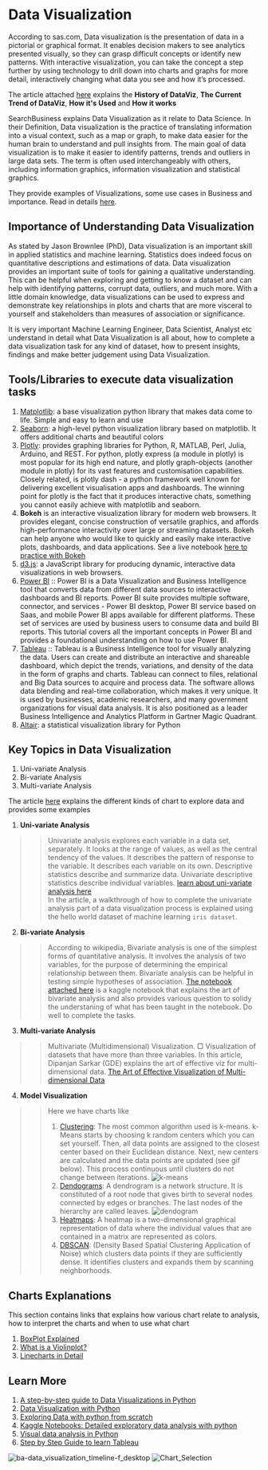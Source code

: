 # Data Visualization

According to sas.com, Data visualization is the presentation of data in a pictorial or graphical format. It enables decision makers to see analytics presented visually, so they can grasp difficult concepts or identify new patterns. With interactive visualization, you can take the concept a step further by using technology to drill down into charts and graphs for more detail, interactively changing what data you see and how it’s processed.

The article attached [here](https://www.sas.com/en_us/insights/big-data/data-visualization.html) explains the **History of DataViz**, **The Current Trend of DataViz**, **How it's Used** and **How it works**

SearchBusiness explains Data Visualization as it relate to Data Science. In their Definition, Data visualization is the practice of translating information into a visual context, such as a map or graph, to make data easier for the human brain to understand and pull insights from. The main goal of data visualization is to make it easier to identify patterns, trends and outliers in large data sets. The term is often used interchangeably with others, including information graphics, information visualization and statistical graphics.

They provide examples of Visualizations, some use cases in Business and importance. Read in details [here](https://searchbusinessanalytics.techtarget.com/definition/data-visualization).

## Importance of Understanding Data Visualization
As stated by Jason Brownlee (PhD), Data visualization is an important skill in applied statistics and machine learning.
Statistics does indeed focus on quantitative descriptions and estimations of data. Data visualization provides an important suite of tools for gaining a qualitative understanding.
This can be helpful when exploring and getting to know a dataset and can help with identifying patterns, corrupt data, outliers, and much more. With a little domain knowledge, data visualizations can be used to express and demonstrate key relationships in plots and charts that are more visceral to yourself and stakeholders than measures of association or significance.

It is very important Machine Learning Engineer, Data Scientist, Analyst etc understand in detail what Data Visualization is all about, how to complete a data visualization task for any kind of dataset, how to present insights, findings and make better judgement using Data Visualization.

## Tools/Libraries to execute data visualization tasks
1. [Matplotlib](https://matplotlib.org/stable/tutorials/index.html): a base visualization python library that makes data come to life. Simple and easy to learn and use
2. [Seaborn](https://seaborn.pydata.org/tutorial.html): a high-level python visualization library based on matplotlib. It offers additional charts and beautiful colors
3. [Plotly](https://plotly.com/python/plotly-express/): provides graphing libraries for Python, R, MATLAB, Perl, Julia, Arduino, and REST.  For python, plotly express (a module in plotly) is most popular for its high end nature, and plotly graph-objects (another module in plotly) for its vast features and customisation capabilities. Closely related, is plotly dash - a python framework well known for delivering excellent visualisation apps and dashboards. The winning point for plotly is the fact that it produces interactive chats,  something you cannot easily achieve with matplotlib and seaborn.
4. **Bokeh** is an interactive visualization library for modern web browsers. It provides elegant, concise construction of versatile graphics, and affords high-performance interactivity over large or streaming datasets. Bokeh can help anyone who would like to quickly and easily make interactive plots, dashboards, and data applications. See a live notebook [here to practice with Bokeh](https://hub.gke2.mybinder.org/user/bokeh-bokeh-notebooks-ddr2j6yu/notebooks/tutorial/00%20-%20Introduction%20and%20Setup.ipynb)
5. [d3.js](https://www.fullstackpython.com/d3-js.html): a JavaScript library for producing dynamic, interactive data visualizations in web browsers.
6. [Power BI](https://www.tutorialspoint.com/power_bi/index.htm) :: Power BI is a Data Visualization and Business Intelligence tool that converts data from different data sources to interactive dashboards and BI reports. Power BI suite provides multiple software, connector, and services - Power BI desktop, Power BI service based on Saas, and mobile Power BI apps available for different platforms. These set of services are used by business users to consume data and build BI reports. This tutorial covers all the important concepts in Power BI and provides a foundational understanding on how to use Power BI.
7. [Tableau](https://www.youtube.com/watch?v=fO7g0pnWaRA) :: Tableau is a Business Intelligence tool for visually analyzing the data. Users can create and distribute an interactive and shareable dashboard, which depict the trends, variations, and density of the data in the form of graphs and charts. Tableau can connect to files, relational and Big Data sources to acquire and process data. The software allows data blending and real-time collaboration, which makes it very unique. It is used by businesses, academic researchers, and many government organizations for visual data analysis. It is also positioned as a leader Business Intelligence and Analytics Platform in Gartner Magic Quadrant. 
8. [Altair](https://altair-viz.github.io/): a statistical visualization library for Python


## Key Topics in Data Visualization
1. Uni-variate Analysis
2. Bi-variate Analysis
3. Multi-variate Analysis

The article [here](https://www.analyticsvidhya.com/blog/2015/05/data-visualization-resource/) explains the different kinds of chart to explore data and provides some examples
1. **Uni-variate Analysis**
  >> Univariate analysis explores each variable in a data set, separately. It looks at the range of values, as well as the central tendency of the values. It describes the pattern of response to the variable. It describes each variable on its own.
    Descriptive statistics describe and summarize data. Univariate descriptive statistics describe individual variables. [learn about uni-variate analysis here](https://www.analyticsvidhya.com/blog/2020/07/univariate-analysis-visualization-with-illustrations-in-python/) <br> In the article, a walkthrough of how to complete the univariate analysis part of a data visualization process is explained using the hello world dataset of machine learning `iris dataset`.
2. **Bi-variate Analysis**
  >> According to wikipedia, Bivariate analysis is one of the simplest forms of quantitative analysis. It involves the analysis of two variables, for the purpose of determining the empirical relationship between them. Bivariate analysis can be helpful in testing simple hypotheses of association. [The notebook attached here](https://www.kaggle.com/residentmario/bivariate-plotting-with-pandas) is a kaggle notebook that explains the art of bivariate analysis and also provides various question to solidy the understaning of what has been taught in the notebook. Do well to complete the tasks.
3. **Multi-variate Analysis**
  >> Multivariate (Multidimensional) Visualization. □ Visualization of datasets that have more than three variables.
  In this article, Dipanjan Sarkar (GDE) explains the art of effective viz for multi-dimensional data. [The Art of Effective Visualization of Multi-dimensional Data](https://towardsdatascience.com/the-art-of-effective-visualization-of-multi-dimensional-data-6c7202990c57)
  
4. **Model Visualization**
  >> Here we have charts like
  >> 1. [Clustering](https://towardsdatascience.com/cluster-analysis-create-visualize-and-interpret-customer-segments-474e55d00ebb): The most common algorithm used is k-means. k-Means starts by choosing k random centers which you can set yourself. Then, all data points are assigned to the closest center based on their Euclidean distance. Next, new centers are calculated and the data points are updated (see gif below). This process continuous until clusters do not change between iterations.
  >> ![k-means](https://miro.medium.com/max/480/1*umzqxI8Oeje8nU5EItF5dw.gif)
  >> 2. [Dendograms](https://www.data-to-viz.com/graph/dendrogram.html): A dendrogram is a network structure. It is constituted of a root node that gives birth to several nodes connected by edges or branches. The last nodes of the hierarchy are called leaves. 
  >> ![dendogram](https://www.data-to-viz.com/graph/dendrogram_files/figure-html/unnamed-chunk-3-1.png)
  >> 3. [Heatmaps](https://blog.quantinsti.com/creating-heatmap-using-python-seaborn/): A heatmap is a two-dimensional graphical representation of data where the individual values that are contained in a matrix are represented as colors. 
  >> 4. [DBSCAN](https://towardsdatascience.com/cluster-analysis-create-visualize-and-interpret-customer-segments-474e55d00ebb): (Density Based Spatial Clustering Application of Noise) which clusters data points if they are sufficiently dense. It identifies clusters and expands them by scanning neighborhoods.
  
## Charts Explanations
This section contains links that explains how various chart relate to analysis, how to interpret the charts and when to use what chart
1. [BoxPlot Explained](https://www.simplypsychology.org/boxplots.html)
2. [What is a Violinplot?](https://www.simplypsychology.org/boxplots.html)
3. [Linecharts in Detail](https://chartio.com/learn/charts/line-chart-complete-guide/)
  
## Learn More
1. [A step-by-step guide to Data Visualizations in Python](https://medium.com/codex/step-by-step-guide-to-data-visualizations-in-python-b322129a1540)
2. [Data Visualization with Python](https://www.youtube.com/watch?v=-sxwqa9dXEY)
3. [Exploring Data with python from scratch](https://www.analyticsvidhya.com/blog/2020/08/exploratory-data-analysiseda-from-scratch-in-python/)
4. [Kaggle Notebooks: Detailed exploratory data analysis with python](https://www.kaggle.com/ekami66/detailed-exploratory-data-analysis-with-python)
5. [Visual data analysis in Python](https://www.kaggle.com/kashnitsky/topic-2-visual-data-analysis-in-python)
6. [Step by Step Guide to learn Tableau](https://www.tutorialspoint.com/tableau/index.htm)
    
![ba-data_visualization_timeline-f_desktop](https://user-images.githubusercontent.com/40719064/112623839-22982180-8e2d-11eb-98d5-31eaa27b09ec.png)
![Chart_Selection](https://user-images.githubusercontent.com/40719064/112623867-2af05c80-8e2d-11eb-974b-90465d099525.jpeg)

